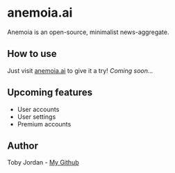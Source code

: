 # anemoia.ai
Anemoia is an open-source, minimalist news-aggregate.

## How to use
Just visit [anemoia.ai](anemoia.ai) to give it a try! *Coming soon...*

## Upcoming features
* User accounts
* User settings
* Premium accounts

## Author
Toby Jordan - [My Github](github.com/tobyjordan)
